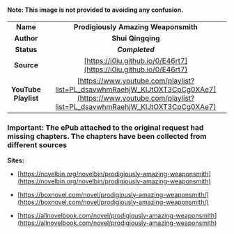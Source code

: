 <meta charset="UTF-8">

<meta name="viewport" content="width=device-width, initial-scale=1.0">

#### Note: This image is not provided to avoiding any confusion.

| | |
| :---: | :---: |
| **Name** | **Prodigiously Amazing Weaponsmith** |
| **Author** | **Shui Qingqing** |
| **Status** | ***Completed*** |
| **Source** | [https://i0iu.github.io/0/E46rt7](https://i0iu.github.io/0/E46rt7) |
| **YouTube Playlist** | [https://www.youtube.com/playlist?list=PL_dsavwhmRaehjW_KlJtOXT3CpCg0XAe7](https://www.youtube.com/playlist?list=PL_dsavwhmRaehjW_KlJtOXT3CpCg0XAe7) |


### Important: The ePub attached to the original request had missing chapters. The chapters have been collected from different sources

**Sites:**

- [https://novelbin.org/novelbin/prodigiously-amazing-weaponsmith](https://novelbin.org/novelbin/prodigiously-amazing-weaponsmith)

- [https://boxnovel.com/novel/prodigiously-amazing-weaponsmith/](https://boxnovel.com/novel/prodigiously-amazing-weaponsmith/)

- [https://allnovelbook.com/novel/prodigiously-amazing-weaponsmith](https://allnovelbook.com/novel/prodigiously-amazing-weaponsmith)
